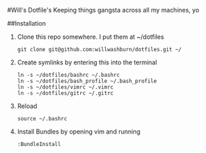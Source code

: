 #Will's Dotfile's
Keeping things gangsta across all my machines, yo

##Installation

1. Clone this repo somewhere. I put them at ~/dotfiles

    ```
    git clone git@github.com:willwashburn/dotfiles.git ~/
    ```

2. Create symlinks by entering this into the terminal
    
    ```
    ln -s ~/dotfiles/bashrc ~/.bashrc
    ln -s ~/dotfiles/bash_profile ~/.bash_profile
    ln -s ~/dotfiles/vimrc ~/.vimrc
    ln -s ~/dotfiles/gitrc ~/.gitrc
    ```

3.  Reload

    ```
    source ~/.bashrc
    ```

4. Install Bundles by opening vim and running

    ```
    :BundleInstall
    ```

